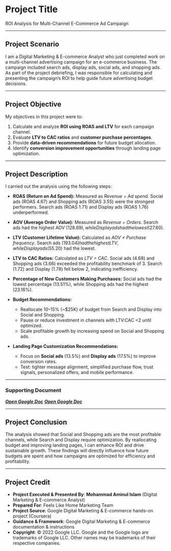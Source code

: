 # **Project Title**  
ROI Analysis for Multi-Channel E-Commerce Ad Campaign  

---

## **Project Scenario**  
I am a Digital Marketing & E-commerce Analyst who just completed work on a multi-channel advertising campaign for an e-commerce business. The campaign included search ads, display ads, social ads, and shopping ads. As part of the project debriefing, I was responsible for calculating and presenting the campaign’s ROI to help guide future advertising budget decisions.  

---

## **Project Objective**  
My objectives in this project were to:  
1. Calculate and analyze **ROI using ROAS and LTV** for each campaign channel.  
2. Evaluate **LTV to CAC ratios** and **customer purchase percentages**.  
3. Provide **data-driven recommendations** for future budget allocation.  
4. Identify **conversion improvement opportunities** through landing page optimization.  

---

## **Project Description**  
I carried out the analysis using the following steps:  

- **ROAS (Return on Ad Spend):** Measured as *Revenue ÷ Ad spend*. Social ads (ROAS 4.67) and Shopping ads (ROAS 3.55) were the strongest performers. Search ads (ROAS 1.71) and Display ads (ROAS 1.76) underperformed.  

- **AOV (Average Order Value):** Measured as *Revenue ÷ Orders*. Search ads had the highest AOV ($128.69), while Display ads had the lowest ($27.60).  

- **LTV (Customer Lifetime Value):** Calculated as *AOV × Purchase frequency*. Search ads ($193.04) had the highest LTV, while Display ads ($55.20) had the lowest.  

- **LTV to CAC Ratios:** Calculated as *LTV ÷ CAC*. Social ads (4.68) and Shopping ads (3.66) exceeded the profitability benchmark of 3. Search (1.72) and Display (1.78) fell below 2, indicating inefficiency.  

- **Percentage of New Customers Making Purchases:** Social ads had the lowest percentage (13.51%), while Shopping ads had the highest (23.16%).  

- **Budget Recommendations:**  
  - Reallocate 10–15% (~$25K) of budget from Search and Display into Social and Shopping.  
  - Pause or reduce investment in channels with LTV:CAC <2 until optimized.  
  - Scale profitable growth by increasing spend on Social and Shopping ads.  

- **Landing Page Customization Recommendations:**  
  - Focus on **Social ads** (13.5%) and **Display ads** (17.5%) to improve conversion rates.  
  - Test: tighter message alignment, simplified purchase flow, trust signals, personalized offers, and mobile performance.  

---

### Supporting Document  
***[Open Google Doc](https://docs.google.com/document/d/1wP0_18egcI3OyLKvYz7KZQ6MZf4bM_X1D_eZqNjtNSQ/edit?usp=drive_link)***
***[Open Google Doc](https://docs.google.com/spreadsheets/d/1Tfyb1eP4J66fXbFu94dZgqOjxk2_4aq7Rk3czZJxPqg/edit?usp=drive_link)***

---

## **Project Conclusion**  
The analysis showed that Social and Shopping ads are the most profitable channels, while Search and Display require optimization. By reallocating budget and improving landing pages, I can enhance ROI and drive sustainable growth. These findings will directly influence how future budgets are spent and how campaigns are optimized for efficiency and profitability.  

---

## Project Credit  
- **Project Executed & Presented By**: **Mohammad Aminul Islam** (Digital Marketing & E-commerce Analyst)  
- **Prepared For**: Feels Like Home Marketing Team  
- **Project Source**: Google Digital Marketing & E-commerce hands-on project (Coursera)  
- **Guidance & Framework**: Google Digital Marketing & E-commerce documentation & instructions  
- **Copyright**: © 2022 Google LLC. Google and the Google logo are trademarks of Google LLC. Other names may be trademarks of their respective companies.  
